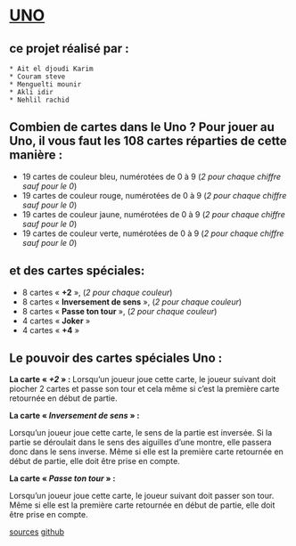 
# [UNO](https://zevest.github.io/UNO)

## ce projet réalisé par : 
	* Ait el djoudi Karim
	* Couram steve
	* Menguelti mounir
	* Akli idir
	* Nehlil rachid
 
##  Combien de cartes dans le Uno ? Pour jouer au Uno, il vous faut les 108 cartes réparties de cette manière :

  * 19 cartes de couleur bleu, numérotées de 0 à 9 (*2 pour chaque chiffre sauf pour le 0*)
  *  19 cartes de couleur rouge, numérotées de 0 à 9 (*2 pour chaque chiffre sauf pour le 0*)
  *  19 cartes de couleur jaune, numérotées de 0 à 9 (*2 pour chaque chiffre sauf pour le 0*)
  *  19 cartes de couleur verte, numérotées de 0 à 9 (*2 pour chaque chiffre sauf pour le 0*)

##  et des cartes spéciales:

   * 8 cartes « __+2__ », (*2 pour chaque couleur*)
   * 8 cartes « __Inversement de sens__ », (*2 pour chaque couleur*)
   * 8 cartes « __Passe ton tour__ », (*2 pour chaque couleur*)
   * 4 cartes « __Joker__ »
   * 4 cartes « __+4__ »

##  Le pouvoir des cartes spéciales Uno :

__La carte « *+2* » :__
Lorsqu’un joueur joue cette carte, le joueur suivant doit piocher 2 cartes et passe son tour et cela même si c’est la première carte retournée en début de partie.

__La carte « *Inversement de sens* » :__

  Lorsqu’un joueur joue cette carte, le sens de la partie est inversée. Si la partie se déroulait dans le sens des aiguilles d’une montre, elle passera donc dans le sens inverse. Même si elle est la première carte retournée en début de partie, elle doit être prise en compte.

__La carte « *Passe ton tour* » :__

  Lorsqu’un joueur joue cette carte, le joueur suivant doit passer son tour. Même si elle est la première carte retournée en début de partie, elle doit être prise en compte.

[sources](https://www.regles-de-jeux.com/regle-du-uno/)
[github](https://github.com/Zevest/UNO)
